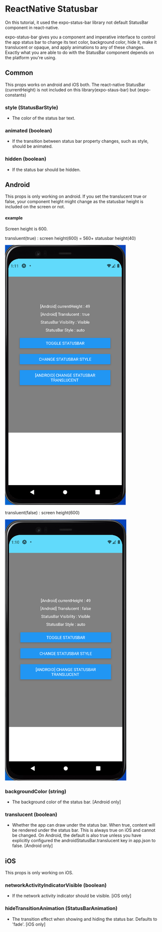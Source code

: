 # ReactNative Statusbar 

On this tutorial, it used the expo-status-bar library not default StatusBar component in react-native.

expo-status-bar gives you a component and imperative interface to control the app status bar to change its text color, background color, hide it, make it translucent or opaque, and apply animations to any of these changes. Exactly what you are able to do with the StatusBar component depends on the platform you're using.

## Common

This props works on android and iOS both. The react-native StatusBar (currentHeight) is not included on this library(expo-staus-bar) but (expo-constants)

### style (StatusBarStyle) 
- The color of the status bar text.

### animated (boolean)
- If the transition between status bar property changes, such as style, should be animated.

### hidden (boolean) 
- If the status bar should be hidden.

## Android

This props is only working on android. If you set the translucent true or false, your component height might change as the statusbar height is included on the screen or not.

#### example 

Screen height is 600. 

transluent(true) : screen height(600) = 560+ statusbar height(40)

![transluent(true)](/assets/translucent_true.png)

transluent(false) : screen height(600)

![transluent(false)](/assets/translucent_false.png)

### backgroundColor (string) 
- The background color of the status bar. [Android only]

### translucent (boolean) 
- Whether the app can draw under the status bar. When true, content will be rendered under the status bar. This is always true on iOS and cannot be changed. On Android, the default is also true unless you have explicitly configured the androidStatusBar.translucent key in app.json to false. [Android only]


## iOS

This props is only working on iOS.

### networkActivityIndicatorVisible (boolean) 
- If the network activity indicator should be visible. [iOS only]

### hideTransitionAnimation (StatusBarAnimation) 
- The transition effect when showing and hiding the status bar. Defaults to 'fade'. [iOS only]